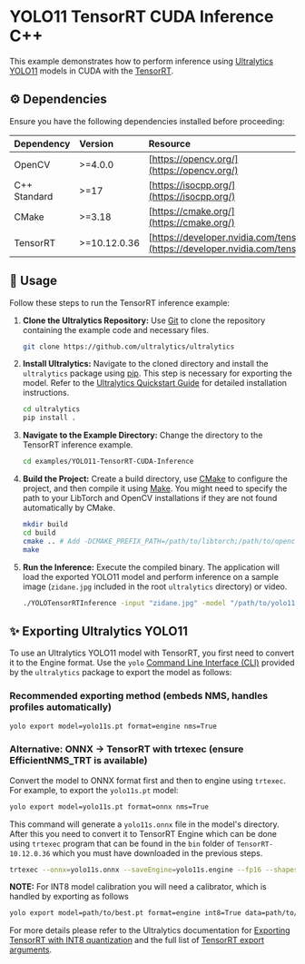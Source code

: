 # YOLO11 TensorRT CUDA Inference C++

This example demonstrates how to perform inference using [Ultralytics YOLO11](https://docs.ultralytics.com/models/yolo11/) models in CUDA with the [TensorRT](https://docs.nvidia.com/deeplearning/tensorrt/latest/index.html).

## ⚙️ Dependencies

Ensure you have the following dependencies installed before proceeding:

| Dependency   | Version      | Resource                                                                       |
| :----------- | :----------- | :----------------------------------------------------------------------------- |
| OpenCV       | >=4.0.0      | [https://opencv.org/](https://opencv.org/)                                     |
| C++ Standard | >=17         | [https://isocpp.org/](https://isocpp.org/)                                     |
| CMake        | >=3.18       | [https://cmake.org/](https://cmake.org/)                                       |
| TensorRT     | >=10.12.0.36 | [https://developer.nvidia.com/tensorrt](https://developer.nvidia.com/tensorrt) |

## 🚀 Usage

Follow these steps to run the TensorRT inference example:

1.  **Clone the Ultralytics Repository:**
    Use [Git](https://git-scm.com/) to clone the repository containing the example code and necessary files.

    ```bash
    git clone https://github.com/ultralytics/ultralytics
    ```

2.  **Install Ultralytics:**
    Navigate to the cloned directory and install the `ultralytics` package using [pip](https://pip.pypa.io/en/stable/). This step is necessary for exporting the model. Refer to the [Ultralytics Quickstart Guide](https://docs.ultralytics.com/quickstart/) for detailed installation instructions.

    ```bash
    cd ultralytics
    pip install .
    ```

3.  **Navigate to the Example Directory:**
    Change the directory to the TensorRT inference example.

    ```bash
    cd examples/YOLO11-TensorRT-CUDA-Inference
    ```

4.  **Build the Project:**
    Create a build directory, use [CMake](https://cmake.org/) to configure the project, and then compile it using [Make](https://www.gnu.org/software/make/). You might need to specify the path to your LibTorch and OpenCV installations if they are not found automatically by CMake.

    ```bash
    mkdir build
    cd build
    cmake .. # Add -DCMAKE_PREFIX_PATH=/path/to/libtorch;/path/to/opencv if needed
    make
    ```

5.  **Run the Inference:**
    Execute the compiled binary. The application will load the exported YOLO11 model and perform inference on a sample image (`zidane.jpg` included in the root `ultralytics` directory) or video.
    ```bash
    ./YOLOTensorRTInference -input "zidane.jpg" -model "/path/to/yolo11s.engine"
    ```

## ✨ Exporting Ultralytics YOLO11

To use an Ultralytics YOLO11 model with TensorRT, you first need to convert it to the Engine format.
Use the `yolo` [Command Line Interface (CLI)](https://docs.ultralytics.com/usage/cli/) provided by the `ultralytics` package to export the model as follows:

### Recommended exporting method (embeds NMS, handles profiles automatically)

```bash
yolo export model=yolo11s.pt format=engine nms=True
```

### Alternative: ONNX -> TensorRT with trtexec (ensure EfficientNMS_TRT is available)

Convert the model to ONNX format first and then to engine using `trtexec`. For example, to export the `yolo11s.pt` model:

```bash
yolo export model=yolo11s.pt format=onnx nms=True
```

This command will generate a `yolo11s.onnx` file in the model's directory. After this you need to convert it to TensorRT Engine which can be done using `trtexec` program that can be found in the `bin` folder of `TensorRT-10.12.0.36` which you must have downloaded in the previous steps.

```bash
trtexec --onnx=yolo11s.onnx --saveEngine=yolo11s.engine --fp16 --shapes=images:1x3x640x640
```

**NOTE:** For INT8 model calibration you will need a calibrator, which is handled by exporting as follows

```bash
yolo export model=path/to/best.pt format=engine int8=True data=path/to/data.yaml batch=8 workspace=4
```

For more details please refer to the Ultralytics documentation for [Exporting TensorRT with INT8 quantization](https://docs.ultralytics.com/integrations/tensorrt/#exporting-tensorrt-with-int8-quantization) and the full list of [TensorRT export arguments](https://docs.ultralytics.com/integrations/tensorrt/#export-arguments).
